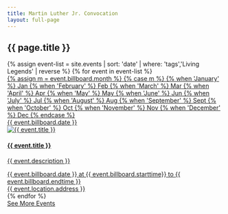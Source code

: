 ```yaml
---
title: Martin Luther Jr. Convocation
layout: full-page
---
```

<section id="main-content">
<div class="grid-container large">
<section class="heading">
<h2 class="underline">{{ page.title }}</h2>
</section>

<div class="events-card-list fade-out-siblings">
{% assign event-list = site.events | sort: 'date' | where: 'tags','Living Legends' | reverse %}
{% for event in event-list %}
<a class="events-card" href="{{site.baseurl}}{{ event.url }}.html">
<div class="events-card-content">
<div class="date">
    <div class="month">
    {% assign m = event.billboard.month %}
    {% case m %}
        {% when 'January' %} Jan
        {% when 'February' %} Feb
        {% when 'March' %} Mar
        {% when 'April' %} Apr
        {% when 'May' %} May
        {% when 'June' %} Jun
        {% when 'July' %} Jul
        {% when 'August' %} Aug
        {% when 'September' %} Sept
        {% when 'October' %} Oct
        {% when 'November' %} Nov
        {% when 'December' %} Dec
    {% endcase %}
    </div>
    <div class="day">{{ event.billboard.date }}</div>
</div>

<div class="inner">
<div class="image">
<img src="{{ site.baseurl }}{{ event.billboard.image }}" alt="{{ event.title }}"/>
</div>
<div class="card-content">
<h4 class="header underline">{{ event.title }}</h4>
<p class="event-description">{{ event.description }}</p>
<div class="tags">
<span class="topics-title">
<div class="time">
<i class="fa fa-clock-o turquiose-text"></i> {{ event.billboard.date }} at {{ event.billboard.starttime}} to {{ event.billboard.endtime }}
</div>
<div class="location">
<i class="fa fa-map-marker turquiose-text"></i> {{ event.location.address }}
</div>
</span>
</div>
</div>
</div>   
</div>
</a>
{% endfor %}
</div>
</div>

<div class="more no-border">
<a class="primary button" href="https://events.ucsc.edu/">
See More Events
</a>
</div>

</section>
